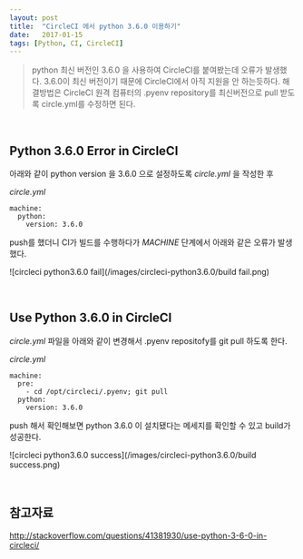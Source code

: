 ```yaml
---
layout: post
title:  "CircleCI 에서 python 3.6.0 이용하기"
date:   2017-01-15
tags: [Python, CI, CircleCI]
---
```


> python 최신 버전인 3.6.0 을 사용하여 CircleCI를 붙여봤는데 오류가 발생했다. 3.6.0이 최신 버전이기 때문에 CircleCI에서 아직 지원을 안 하는듯하다. 해결방법은 CircleCI 원격 컴퓨터의 .pyenv repository를 최신버전으로 pull 받도록 circle.yml를 수정하면 된다.  

<br/>  

## Python 3.6.0 Error in CircleCI  

아래와 같이 python version 을 3.6.0 으로 설정하도록 _circle.yml_ 을 작성한 후   

_circle.yml_  

```
machine:
  python:
    version: 3.6.0
```  

push를 했더니 CI가 빌드를 수행하다가 _MACHINE_ 단계에서 아래와 같은 오류가 발생했다.  

![circleci python3.6.0 fail](/images/circleci-python3.6.0/build fail.png)   

<br/>  

## Use Python 3.6.0 in CircleCI  

_circle.yml_ 파일을 아래와 같이 변경해서 .pyenv repositofy를 git pull 하도록 한다.  

_circle.yml_  

```
machine:
  pre:
    - cd /opt/circleci/.pyenv; git pull
  python:
    version: 3.6.0
```  

push 해서 확인해보면 python 3.6.0 이 설치됐다는 메세지를 확인할 수 있고 build가 성공한다.  

![circleci python3.6.0 success](/images/circleci-python3.6.0/build success.png)   

<br/>  

## 참고자료  

<http://stackoverflow.com/questions/41381930/use-python-3-6-0-in-circleci/>  

